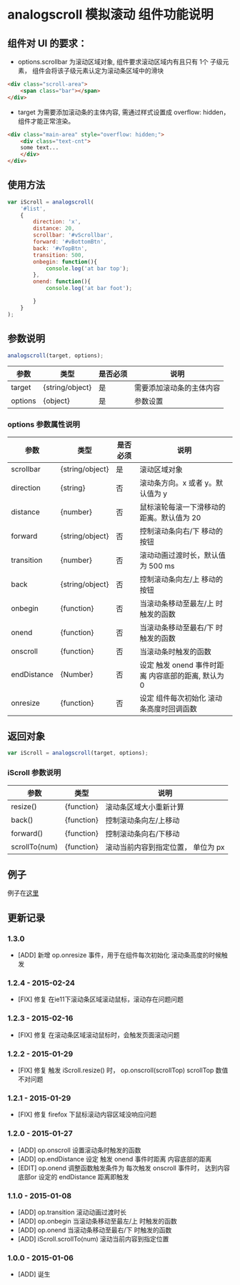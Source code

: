 # analogscroll 模拟滚动 组件功能说明

## 组件对 UI 的要求：
* options.scrollbar 为滚动区域对象, 组件要求滚动区域内有且只有 1个 子级元素， 组件会将该子级元素认定为滚动条区域中的滑块
```html
<div class="scroll-area">
    <span class="bar"></span>
</div>
```
* target 为需要添加滚动条的主体内容, 需通过样式设置成 overflow: hidden， 组件才能正常渲染。
```html
<div class="main-area" style="overflow: hidden;">
    <div class="text-cnt">
    some text...
    </div>
</div>
```

## 使用方法
```javascript
var iScroll = analogscroll(
    '#list',
    {
        direction: 'x',
        distance: 20,
        scrollbar: '#vScrollbar',
        forward: '#vBottomBtn',
        back: '#vTopBtn',
        transition: 500,
        onbegin: function(){
            console.log('at bar top');
        },
        onend: function(){
            console.log('at bar foot');

        }
    }
);
```
## 参数说明
```javascript
analogscroll(target, options);
```
|参数|类型|是否必须|说明|
|----|----|--------|----|
|target|{string/object}|是|需要添加滚动条的主体内容|
|options|{object}|是|参数设置|

### options 参数属性说明

|参数|类型|是否必须|说明|
|----|----|--------|----|
|scrollbar|{string/object}|是|滚动区域对象|
|direction|{string}|否|滚动条方向。x 或者 y。默认值为 y|
|distance|{number}|否|鼠标滚轮每滚一下滑移动的距离。默认值为 20|
|forward|{string/object}|否|控制滚动条向右/下 移动的按钮|
|transition|{number}|否|滚动动画过渡时长，默认值为 500 ms|
|back|{string/object}|否|控制滚动条向左/上 移动的按钮|
|onbegin|{function}|否|当滚动条移动至最左/上 时触发的函数|
|onend|{function}|否|当滚动条移动至最右/下 时触发的函数|
|onscroll|{function}|否|当滚动条时触发的函数|
|endDistance|{Number}|否|设定 触发 onend 事件时距离 内容底部的距离, 默认为 0|
|onresize|{function}|否|设定 组件每次初始化 滚动条高度时回调函数|

## 返回对象
```javascript
var iScroll = analogscroll(target, options);
```
### iScroll 参数说明
|参数|类型|说明|
|----|----|----|
|resize()|{function}|滚动条区域大小重新计算|
|back()|{function}|控制滚动条向左/上移动|
|forward()|{function}|控制滚动条向右/下移动|
|scrollTo(num)|{function}|滚动当前内容到指定位置， 单位为 px|

## 例子
例子在[这里](http://www.jackness.org/lab/2016/analogscroll/demo/demo.html)

## 更新记录

### 1.3.0
* [ADD] 新增 op.onresize 事件，用于在组件每次初始化 滚动条高度的时候触发

### 1.2.4 - 2015-02-24
* [FIX] 修复 在ie11下滚动条区域滚动鼠标，滚动存在问题问题

### 1.2.3 - 2015-02-16
* [FIX] 修复 在滚动条区域滚动鼠标时，会触发页面滚动问题

### 1.2.2 - 2015-01-29
* [FIX] 修复 触发 iScroll.resize() 时， op.onscroll(scrollTop) scrollTop 数值不对问题

### 1.2.1 - 2015-01-29
* [FIX] 修复 firefox 下鼠标滚动内容区域没响应问题

### 1.2.0 - 2015-01-27
* [ADD]  op.onscroll    设置滚动条时触发的函数
* [ADD]  op.endDistance 设定 触发 onend 事件时距离 内容底部的距离
* [EDIT] op.onend       调整函数触发条件为 每次触发 onscroll 事件时， 达到内容底部or 设定的 endDistance 距离即触发

### 1.1.0 - 2015-01-08
* [ADD] op.transition 滚动动画过渡时长
* [ADD] op.onbegin 当滚动条移动至最左/上 时触发的函数
* [ADD] op.onend 当滚动条移动至最右/下 时触发的函数
* [ADD] iScroll.scrollTo(num) 滚动当前内容到指定位置

### 1.0.0 - 2015-01-06
* [ADD] 诞生
